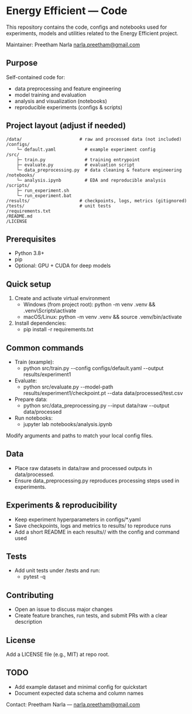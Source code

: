 # Energy Efficient — Code

This repository contains the code, configs and notebooks used for experiments, models and utilities related to the Energy Efficient project.

Maintainer: Preetham Narla <narla.preetham@gmail.com>

## Purpose
Self-contained code for:
- data preprocessing and feature engineering
- model training and evaluation
- analysis and visualization (notebooks)
- reproducible experiments (configs & scripts)

## Project layout (adjust if needed)
```
/data/                      # raw and processed data (not included)
/configs/
    └─ default.yaml           # example experiment config
/src/
    ├─ train.py               # training entrypoint
    ├─ evaluate.py            # evaluation script
    └─ data_preprocessing.py  # data cleaning & feature engineering
/notebooks/
    └─ analysis.ipynb         # EDA and reproducible analysis
/scripts/
    ├─ run_experiment.sh
    └─ run_experiment.bat
/results/                   # checkpoints, logs, metrics (gitignored)
/tests/                     # unit tests
/requirements.txt
/README.md
/LICENSE
```

## Prerequisites
- Python 3.8+
- pip
- Optional: GPU + CUDA for deep models

## Quick setup
1. Create and activate virtual environment
     - Windows (from project root): python -m venv .venv && .venv\Scripts\activate
     - macOS/Linux: python -m venv .venv && source .venv/bin/activate
2. Install dependencies:
     - pip install -r requirements.txt

## Common commands
- Train (example):
    - python src/train.py --config configs/default.yaml --output results/experiment1
- Evaluate:
    - python src/evaluate.py --model-path results/experiment1/checkpoint.pt --data data/processed/test.csv
- Prepare data:
    - python src/data_preprocessing.py --input data/raw --output data/processed
- Run notebooks:
    - jupyter lab notebooks/analysis.ipynb

Modify arguments and paths to match your local config files.

## Data
- Place raw datasets in data/raw and processed outputs in data/processed.
- Ensure data_preprocessing.py reproduces processing steps used in experiments.

## Experiments & reproducibility
- Keep experiment hyperparameters in configs/*.yaml
- Save checkpoints, logs and metrics to results/<experiment-name> to reproduce runs
- Add a short README in each results/<experiment-name>/ with the config and command used

## Tests
- Add unit tests under /tests and run:
    - pytest -q

## Contributing
- Open an issue to discuss major changes
- Create feature branches, run tests, and submit PRs with a clear description

## License
Add a LICENSE file (e.g., MIT) at repo root.

## TODO
- Add example dataset and minimal config for quickstart
- Document expected data schema and column names

Contact: Preetham Narla — narla.preetham@gmail.com